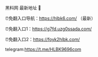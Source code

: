 黑料网 最新地址 👋

⏰免翻入口导航：https://hlbk6.com/ （最新）

⏰免翻入口1：https://g7fd.uzg0ssada.com/

⏰免翻入口2：https://foyk2hlbk.com/

telegram:https://t.me/HLBK9696com
